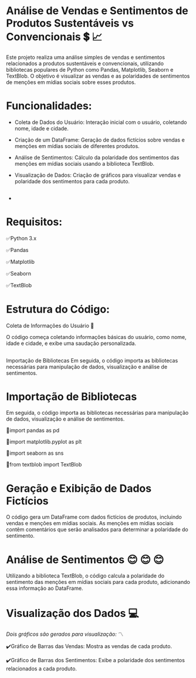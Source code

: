 # Análise de Vendas e Sentimentos de Produtos Sustentáveis vs Convencionais  :heavy_dollar_sign: :chart_with_upwards_trend:
Este projeto realiza uma análise simples de vendas e sentimentos relacionados a produtos sustentáveis e convencionais, utilizando bibliotecas populares de Python como Pandas, Matplotlib, Seaborn e TextBlob. O objetivo é visualizar as vendas e as polaridades de sentimentos de menções em mídias sociais sobre esses produtos.

##
# Funcionalidades:

* Coleta de Dados do Usuário: Interação inicial com o usuário, coletando nome, idade e cidade.

* Criação de um DataFrame: Geração de dados fictícios sobre vendas e menções em mídias sociais de diferentes produtos.

* Análise de Sentimentos: Cálculo da polaridade dos sentimentos das menções em mídias sociais usando a biblioteca TextBlob.

* Visualização de Dados: Criação de gráficos para visualizar vendas e polaridade dos sentimentos para cada produto.

* ##

# Requisitos:

:white_check_mark:Python 3.x

:white_check_mark:Pandas

:white_check_mark:Matplotlib

:white_check_mark:Seaborn

:white_check_mark:TextBlob

##
# Estrutura do Código:
Coleta de Informações do Usuário   :triangular_ruler:

O código começa coletando informações básicas do usuário, como nome, idade e cidade, e exibe uma saudação personalizada.
##
Importação de Bibliotecas
Em seguida, o código importa as bibliotecas necessárias para manipulação de dados, visualização e análise de sentimentos.
##

# Importação de Bibliotecas

Em seguida, o código importa as bibliotecas necessárias para manipulação de dados, visualização e análise de sentimentos.

 :blue_book:import pandas as pd
 
 :blue_book:import matplotlib.pyplot as plt
 
 :blue_book:import seaborn as sns
 
 :blue_book:from textblob import TextBlob
##
# Geração e Exibição de Dados Fictícios

O código gera um DataFrame com dados fictícios de produtos, incluindo vendas e menções em mídias sociais. As menções em mídias sociais contêm comentários que serão analisados
para determinar a polaridade do sentimento.
##
# Análise de Sentimentos :blush: :blush: :blush:

Utilizando a biblioteca TextBlob, o código calcula a polaridade do sentimento das menções em mídias sociais para cada produto, adicionando essa informação ao DataFrame.
##

# Visualização dos Dados  :computer:

 *Dois gráficos são gerados para visualização:* :part_alternation_mark:

:heavy_check_mark:Gráfico de Barras das Vendas: Mostra as vendas de cada produto.

:heavy_check_mark:Gráfico de Barras dos Sentimentos: Exibe a polaridade dos sentimentos relacionados a cada produto.








